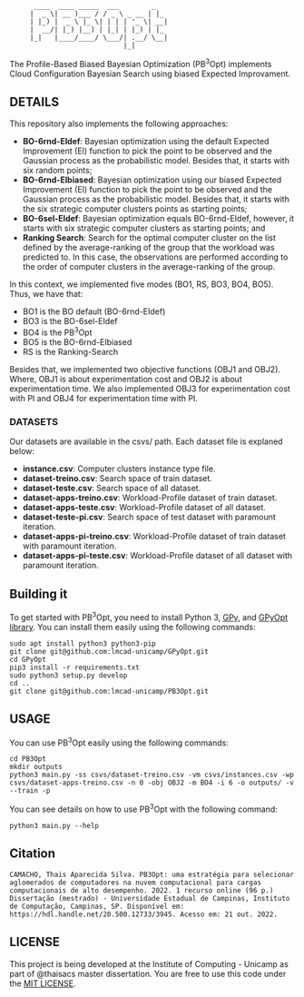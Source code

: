           ____  ____ _____  ___        _     
         |  _ \| __ )___ / / _ \ _ __ | |_   
         | |_) |  _ \ |_ \| | | | '_ \| __| 
         |  __/| |_) |__) | |_| | |_) | |_   
         |_|   |____/____/ \___/| .__/ \__|  
                                |_|          
The Profile-Based Biased Bayesian Optimization (PB<sup>3</sup>Opt) implements Cloud Configuration Bayesian Search using biased Expected Improvament. 

## DETAILS

This repository also implements the following approaches:

* **BO-6rnd-EIdef**: Bayesian optimization using the default Expected Improvement (EI) function to pick the point to be observed and the Gaussian process as the probabilistic model.
Besides that, it starts with six random points;
* **BO-6rnd-EIbiased**: Bayesian optimization using our biased Expected Improvement (EI) function to pick the point to be observed and the Gaussian process as the probabilistic model. Besides that, it starts with the six strategic computer clusters points as starting points;
* **BO-6sel-EIdef**: Bayesian optimization equals BO-6rnd-EIdef, however, it starts with six strategic computer clusters as starting points; and
* **Ranking Search**: Search for the optimal computer cluster on the list defined by the average-ranking of the group that the workload was predicted to. In this case, the observations are performed according to the order of computer clusters in the average-ranking of the group.

In this context, we implemented five modes (BO1, RS, BO3, BO4, BO5). Thus, we have that:

* BO1 is the BO default (BO-6rnd-EIdef)
* BO3 is the BO-6sel-EIdef
* BO4 is the PB<sup>3</sup>Opt
* BO5 is the BO-6rnd-EIbiased
* RS is the Ranking-Search

Besides that, we implemented two objective functions (OBJ1 and OBJ2). Where, OBJ1 is about experimentation cost and OBJ2 is about experimentation time. We also implemented OBJ3 for experimentation cost with PI and OBJ4 for experimentation time with PI.

### DATASETS

Our datasets are available in the csvs/ path. Each dataset file is explaned below:

* **instance.csv**: Computer clusters instance type file.
* **dataset-treino.csv**: Search space of train dataset.
* **dataset-teste.csv**: Search space of all dataset.
* **dataset-apps-treino.csv**: Workload-Profile dataset of train dataset.
* **dataset-apps-teste.csv**: Workload-Profile dataset of all dataset.
* **dataset-teste-pi.csv**: Search space of test dataset with paramount iteration.
* **dataset-apps-pi-treino.csv**: Workload-Profile dataset of train dataset with paramount iteration.
* **dataset-apps-pi-teste.csv**: Workload-Profile dataset of all dataset with paramount iteration.

## Building it

To get started with PB<sup>3</sup>Opt, you need to install Python 3, [GPy](https://github.com/SheffieldML/GPy), and [GPyOpt library](https://github.com/lmcad-unicamp/GPyOpt). You can install them easily using the following commands:

```
sudo apt install python3 python3-pip
git clone git@github.com:lmcad-unicamp/GPyOpt.git
cd GPyOpt
pip3 install -r requirements.txt
sudo python3 setup.py develop
cd ..
git clone git@github.com:lmcad-unicamp/PB3Opt.git
```

## USAGE

You can use PB<sup>3</sup>Opt easily using the following commands:

```
cd PB3Opt
mkdir outputs
python3 main.py -ss csvs/dataset-treino.csv -vm csvs/instances.csv -wp csvs/dataset-apps-treino.csv -n 0 -obj OBJ2 -m BO4 -i 6 -o outputs/ -v --train -p
```

You can see details on how to use PB<sup>3</sup>Opt with the following command:

```
python3 main.py --help
```

## Citation

```
CAMACHO, Thais Aparecida Silva. PB3Opt: uma estratégia para selecionar aglomerados de computadores na nuvem computacional para cargas computacionais de alto desempenho. 2022. 1 recurso online (96 p.) Dissertação (mestrado) - Universidade Estadual de Campinas, Instituto de Computação, Campinas, SP. Disponível em: https://hdl.handle.net/20.500.12733/3945. Acesso em: 21 out. 2022.
```

## LICENSE

This project is being developed at the Institute of Computing - Unicamp as part of @thaisacs master dissertation.
You are free to use this code under the [MIT LICENSE](https://choosealicense.com/licenses/mit/).
